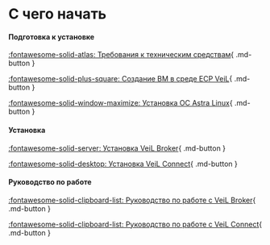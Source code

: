 # С чего начать

#### Подготовка к установке

[:fontawesome-solid-atlas: Требования к техническим средствам](./broker/engineer_guide/hardware_requirements.md){ .md-button }

[:fontawesome-solid-plus-square: Создание ВМ в среде ECP VeiL](./broker/engineer_guide/create_domains.md){ .md-button }

[:fontawesome-solid-window-maximize: Установка ОС Astra Linux](./broker/engineer_guide/install_os/index.md){ .md-button }

#### Установка

[:fontawesome-solid-server: Установка VeiL Broker](./broker/faq/install_v3.md){ .md-button }

[:fontawesome-solid-desktop: Установка VeiL Connect](./connect/operator_guide/install/index.md){ .md-button }

#### Руководство по работе

[:fontawesome-solid-clipboard-list: Руководство по работе с VeiL Broker](./broker/operator_guide/prepare.md){ .md-button }

[:fontawesome-solid-clipboard-list: Руководство по работе с VeiL Connect](./connect/operator_guide/annotate.md){ .md-button }
